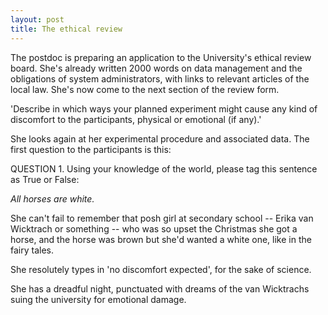 ```yaml
---
layout: post
title: The ethical review
---
```


The postdoc is preparing an application to the University's ethical review board. She's already written 2000 words on data management and the obligations of system administrators, with links to relevant articles of the local law. She's now come to the next section of the review form.

'Describe in which ways your planned experiment might cause any kind of discomfort to the participants, physical or emotional (if any).'

She looks again at her experimental procedure and associated data. The first question to the participants is this:

QUESTION 1. Using your knowledge of the world, please tag this sentence as True or False: 

*All horses are white.*

She can't fail to remember that posh girl at secondary school -- Erika van Wicktrach or something -- who was so upset the Christmas she got a horse, and the horse was brown but she'd wanted a white one, like in the fairy tales.

She resolutely types in 'no discomfort expected', for the sake of science. 

She has a dreadful night, punctuated with dreams of the van Wicktrachs suing the university for emotional damage.
